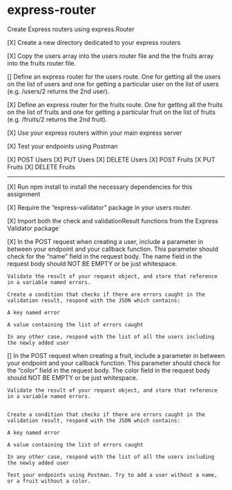 # express-router
Create Express routers using express.Router

[X] Create a new directory dedicated to your express routers

[X] Copy the users array into the users router file and the the fruits array into the fruits router file.

[] Define an express router for the users route. One for getting all the users on the list of users and one for getting a particular user on the list of users (e.g. /users/2 returns the 2nd user).

[X] Define an express router for the fruits route. One for getting all the fruits on the list of fruits and one for getting a particular fruit on the list of fruits (e.g. /fruits/2 returns the 2nd fruit).

[X] Use your express routers within your main express server

[X] Test your endpoints using Postman

[X] POST Users
[X] PUT Users
[X] DELETE Users
[X] POST Fruits
[X PUT Fruits
[X] DELETE Fruits

------
[X] Run npm install to install the necessary dependencies for this assignment

[X] Require the “express-validator” package in your users router.

[X] Import both the check and validationResult functions from the Express Validator package`

[X] In the POST request when creating a user, include a parameter in between your endpoint and your callback function. This parameter should check for the “name” field in the request body. The name field in the request body should NOT BE EMPTY or be just whitespace.

    Validate the result of your request object, and store that reference in a variable named errors.

    Create a condition that checks if there are errors caught in the validation result, respond with the JSON which contains:

    A key named error

    A value containing the list of errors caught

    In any other case, respond with the list of all the users including the newly added user


[] In the POST request when creating a fruit, include a parameter in between your endpoint and your callback function. This parameter should check for the “color” field in the request body. The color field in the request body should NOT BE EMPTY or be just whitespace.

    Validate the result of your request object, and store that reference in a variable named errors.


    Create a condition that checks if there are errors caught in the validation result, respond with the JSON which contains:

    A key named error

    A value containing the list of errors caught

    In any other case, respond with the list of all the users including the newly added user

    Test your endpoints using Postman. Try to add a user without a name, or a fruit without a color.